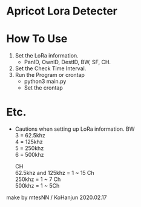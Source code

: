 Apricot Lora Detecter
==========

# How To Use

1. Set the LoRa information.
    - PanID, OwnID, DestID, BW, SF, CH.
2. Set the Check Time Interval.
3. Run the Program or crontap
    - python3 main.py
    - Set the crontap

# Etc.
- Cautions when setting up LoRa information.
  BW    
   3 = 62.5khz    
   4 = 125khz    
   5 = 250khz    
   6 = 500khz    

  CH    
   62.5khz and 125khz = 1 ~ 15 Ch    
   250khz = 1 ~ 7 Ch    
   500khz = 1 ~ 5Ch    

make by mtesNN / KoHanjun
2020.02.17
